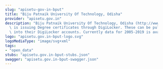```yaml
---
slug: "apisetu-gov-in-bput"
title: "Biju Patnaik University Of Technology, Odisha"
provider: "apisetu.gov.in"
description: "Biju Patnaik University Of Technology, Odisha (http://www.bput.ac.in/)\
  \ is issuing Degree certificates through DigiLocker. These can be pulled by students\
  \ into their DigiLocker accounts. Currently data for 2005-2019 is available."
logo: "apisetu.gov.in-bput-logo.svg"
logoMediaType: "image/svg+xml"
tags:
- "open_data"
stubs: "apisetu.gov.in-bput-stubs.json"
swagger: "apisetu.gov.in-bput-swagger.json"
---
```

